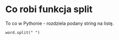 # Co robi funkcja split  
To co w Pythonie - rozdziela podany string na listę.  
```
word.split(" ")
```
